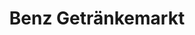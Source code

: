 ---
title: "Benz Getränkemarkt"
url: /stuttgart/benz-getraenkemarkt-industriestrasse/
shop: Getränke
---